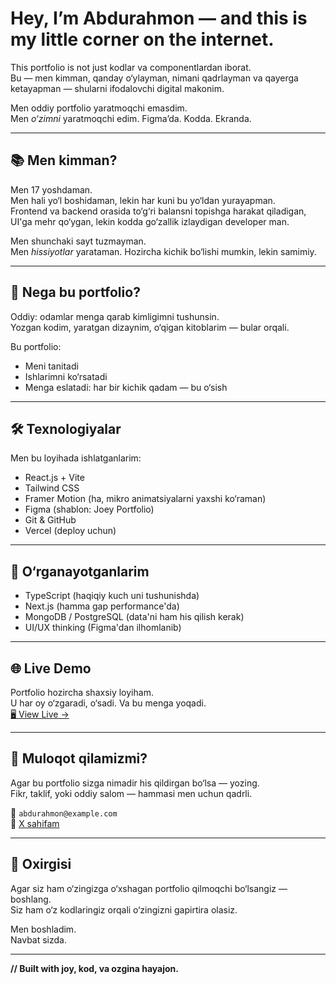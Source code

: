 # Hey, I’m Abdurahmon — and this is my little corner on the internet.

This portfolio is not just kodlar va componentlardan iborat.  
Bu — men kimman, qanday o‘ylayman, nimani qadrlayman va qayerga ketayapman — shularni ifodalovchi digital makonim.

Men oddiy portfolio yaratmoqchi emasdim.  
Men _o‘zimni_ yaratmoqchi edim. Figma’da. Kodda. Ekranda.

---

## 📚 Men kimman?

Men 17 yoshdaman.  
Men hali yo‘l boshidaman, lekin har kuni bu yo‘ldan yurayapman.  
Frontend va backend orasida to‘g‘ri balansni topishga harakat qiladigan, UI'ga mehr qo‘ygan, lekin kodda go‘zallik izlaydigan developer man.

Men shunchaki sayt tuzmayman.  
Men _hissiyotlar_ yarataman. Hozircha kichik bo‘lishi mumkin, lekin samimiy.

---

## 🎯 Nega bu portfolio?

Oddiy: odamlar menga qarab kimligimni tushunsin.  
Yozgan kodim, yaratgan dizaynim, o‘qigan kitoblarim — bular orqali.

Bu portfolio:

- Meni tanitadi
- Ishlarimni ko‘rsatadi
- Menga eslatadi: har bir kichik qadam — bu o‘sish

---

## 🛠️ Texnologiyalar

Men bu loyihada ishlatganlarim:

- React.js + Vite
- Tailwind CSS
- Framer Motion (ha, mikro animatsiyalarni yaxshi ko‘raman)
- Figma (shablon: Joey Portfolio)
- Git & GitHub
- Vercel (deploy uchun)

---

## 🧠 O‘rganayotganlarim

- TypeScript (haqiqiy kuch uni tushunishda)
- Next.js (hamma gap performance'da)
- MongoDB / PostgreSQL (data'ni ham his qilish kerak)
- UI/UX thinking (Figma'dan ilhomlanib)

---

## 🌐 Live Demo

Portfolio hozircha shaxsiy loyiham.  
U har oy o‘zgaradi, o‘sadi. Va bu menga yoqadi.  
[🖥 View Live →](https://yourname.vercel.app)

---

## 💬 Muloqot qilamizmi?

Agar bu portfolio sizga nimadir his qildirgan bo‘lsa — yozing.  
Fikr, taklif, yoki oddiy salom — hammasi men uchun qadrli.

📩 `abdurahmon@example.com`  
📌 [X sahifam](https://x.com/BooknetUz)

---

## 📢 Oxirgisi

Agar siz ham o‘zingizga o‘xshagan portfolio qilmoqchi bo‘lsangiz — boshlang.  
Siz ham o‘z kodlaringiz orqali o‘zingizni gapirtira olasiz.

Men boshladim.  
Navbat sizda.

---

**// Built with joy, kod, va ozgina hayajon.**
